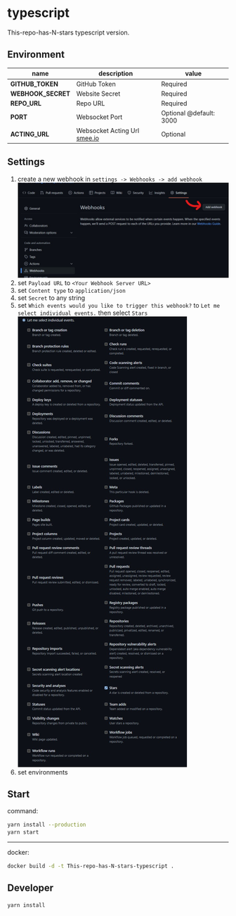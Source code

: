 # typescript

This-repo-has-N-stars typescript version.

## Environment

| name               | description                                      | value                   |
| ------------------ | ------------------------------------------------ | ----------------------- |
| __GITHUB_TOKEN__   | GitHub Token                                     | Required                |
| __WEBHOOK_SECRET__ | Website Secret                                   | Required                |
| __REPO_URL__       | Repo URL                                         | Required                |
| __PORT__           | Websocket Port                                   | Optional @default: 3000 |
| __ACTING_URL__     | Websocket Acting Url [smee.io](https://smee.io/) | Optional                |

## Settings

1. create a new webhook in `settings -> Webhooks -> add webhook`
![](./.github/settings-webhooks.jpg)
2. set `Payload URL` to `<Your Webhook Server URL>`
3. set `Content type` to `application/json`
4. set `Secret` to any string
5. set `Which events would you like to trigger this webhook?` to `Let me select individual events.` then select `Stars`
![](./.github/watch-event.jpg)
6. set environments

## Start

command:

```sh
yarn install --production
yarn start
```

---

docker:

```sh
docker build -d -t This-repo-has-N-stars-typescript .
```

## Developer

```sh
yarn install
```
